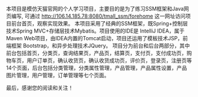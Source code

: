 本项目是模仿天猫官网的个人学习项目，主要目的是为了练习SSM框架和Java网页编写, 可通过 http://106.14.185.78:8080/tmall_ssm/forehome 这一网址访问项目前台首页，观察实现效果。
本项目采用了经典的SSM框架，既Spring+控制层技术Spring MVC+存储层技术Mybatis。项目使用的IDE是	IntelliJ IDEA，属于Maven Web项目，由IDEA内置的Tomcat启动，项目还运用了模板技术JSP，前端框架	Bootstrap，和异步处理技术JQuery。
项目分为前台和后台两部分，其中前台包括首页，分类页，查询结果页，产品页，结算页，支付页，支付成功页，购物车页，用户订单页，确认收货页，确认收货成功页，评价页，登录页，注册页等14个页面，后台包括分类管理，分类属性管理，产品管理，产品属性设置，产品图片管理，用户管理，订单管理等七个页面。


最后，感谢您的阅读和关注！
